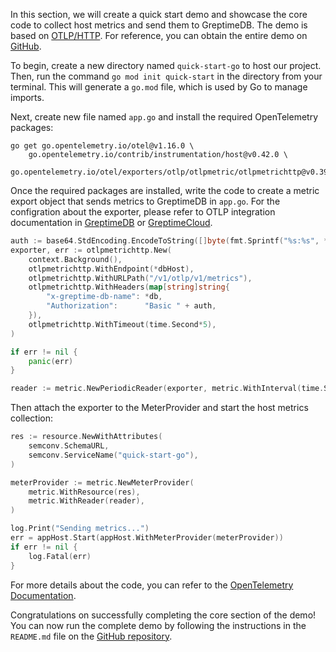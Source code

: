 In this section, we will create a quick start demo and showcase the core code to collect host metrics and send them to GreptimeDB. The demo is based on [OTLP/HTTP](https://opentelemetry.io/). For reference, you can obtain the entire demo on [GitHub](https://github.com/GreptimeCloudStarters/quick-start-go).

To begin, create a new directory named `quick-start-go` to host our project. Then, run the command `go mod init quick-start` in the directory from your terminal. This will generate a `go.mod` file, which is used by Go to manage imports.

Next, create new file named `app.go` and install the required OpenTelemetry packages:

```shell
go get go.opentelemetry.io/otel@v1.16.0 \
    go.opentelemetry.io/contrib/instrumentation/host@v0.42.0 \
    go.opentelemetry.io/otel/exporters/otlp/otlpmetric/otlpmetrichttp@v0.39.0
```

Once the required packages are installed, write the code to create a metric export object that sends metrics to GreptimeDB in `app.go`.
For the configration about the exporter, please refer to OTLP integration documentation in [GreptimeDB](/en/v0.4/user-guide/clients/otlp.md) or [GreptimeCloud](/en/v0.4/greptimecloud/integrations/otlp.md).

```go
auth := base64.StdEncoding.EncodeToString([]byte(fmt.Sprintf("%s:%s", *username, *password)))
exporter, err := otlpmetrichttp.New(
	context.Background(),
	otlpmetrichttp.WithEndpoint(*dbHost),
	otlpmetrichttp.WithURLPath("/v1/otlp/v1/metrics"),
	otlpmetrichttp.WithHeaders(map[string]string{
		"x-greptime-db-name": *db,
		"Authorization":      "Basic " + auth,
	}),
	otlpmetrichttp.WithTimeout(time.Second*5),
)

if err != nil {
	panic(err)
}

reader := metric.NewPeriodicReader(exporter, metric.WithInterval(time.Second*2))
```

Then attach the exporter to the MeterProvider and start the host metrics collection:

```go
res := resource.NewWithAttributes(
	semconv.SchemaURL,
	semconv.ServiceName("quick-start-go"),
)

meterProvider := metric.NewMeterProvider(
	metric.WithResource(res),
	metric.WithReader(reader),
)

log.Print("Sending metrics...")
err = appHost.Start(appHost.WithMeterProvider(meterProvider))
if err != nil {
	log.Fatal(err)
}
```

For more details about the code, you can refer to the [OpenTelemetry Documentation](https://opentelemetry.io/docs/instrumentation/go/).

Congratulations on successfully completing the core section of the demo! You can now run the complete demo by following the instructions in the `README.md` file on the [GitHub repository](https://github.com/GreptimeCloudStarters/quick-start-go).
